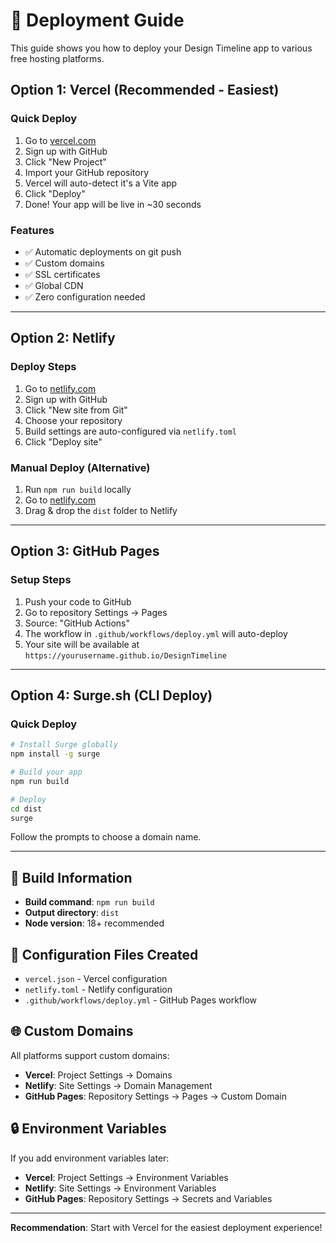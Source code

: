 # 🚀 Deployment Guide

This guide shows you how to deploy your Design Timeline app to various free hosting platforms.

## Option 1: Vercel (Recommended - Easiest)

### Quick Deploy
1. Go to [vercel.com](https://vercel.com)
2. Sign up with GitHub
3. Click "New Project"
4. Import your GitHub repository
5. Vercel will auto-detect it's a Vite app
6. Click "Deploy"
7. Done! Your app will be live in ~30 seconds

### Features
- ✅ Automatic deployments on git push
- ✅ Custom domains
- ✅ SSL certificates
- ✅ Global CDN
- ✅ Zero configuration needed

---

## Option 2: Netlify

### Deploy Steps
1. Go to [netlify.com](https://netlify.com)
2. Sign up with GitHub
3. Click "New site from Git"
4. Choose your repository
5. Build settings are auto-configured via `netlify.toml`
6. Click "Deploy site"

### Manual Deploy (Alternative)
1. Run `npm run build` locally
2. Go to [netlify.com](https://netlify.com)
3. Drag & drop the `dist` folder to Netlify

---

## Option 3: GitHub Pages

### Setup Steps
1. Push your code to GitHub
2. Go to repository Settings → Pages
3. Source: "GitHub Actions"
4. The workflow in `.github/workflows/deploy.yml` will auto-deploy
5. Your site will be available at `https://yourusername.github.io/DesignTimeline`

---

## Option 4: Surge.sh (CLI Deploy)

### Quick Deploy
```bash
# Install Surge globally
npm install -g surge

# Build your app
npm run build

# Deploy
cd dist
surge
```

Follow the prompts to choose a domain name.

---

## 🔧 Build Information

- **Build command**: `npm run build`
- **Output directory**: `dist`
- **Node version**: 18+ recommended

## 📁 Configuration Files Created

- `vercel.json` - Vercel configuration
- `netlify.toml` - Netlify configuration  
- `.github/workflows/deploy.yml` - GitHub Pages workflow

## 🌐 Custom Domains

All platforms support custom domains:
- **Vercel**: Project Settings → Domains
- **Netlify**: Site Settings → Domain Management
- **GitHub Pages**: Repository Settings → Pages → Custom Domain

## 🔒 Environment Variables

If you add environment variables later:
- **Vercel**: Project Settings → Environment Variables
- **Netlify**: Site Settings → Environment Variables
- **GitHub Pages**: Repository Settings → Secrets and Variables

---

**Recommendation**: Start with Vercel for the easiest deployment experience!